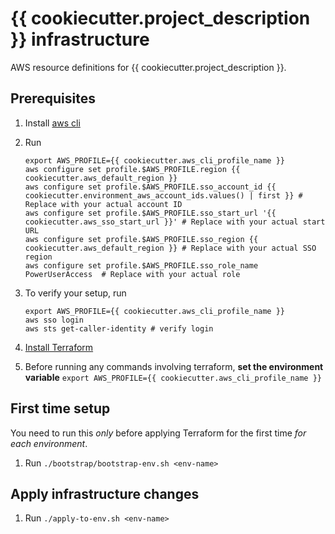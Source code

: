 # {{ cookiecutter.project_description }} infrastructure
AWS resource definitions for {{ cookiecutter.project_description }}.

## Prerequisites
1. Install [aws cli](https://docs.aws.amazon.com/cli/latest/userguide/getting-started-install.html)
2. Run
    
    ```
    export AWS_PROFILE={{ cookiecutter.aws_cli_profile_name }}
    aws configure set profile.$AWS_PROFILE.region {{ cookiecutter.aws_default_region }}
    aws configure set profile.$AWS_PROFILE.sso_account_id {{ cookiecutter.environment_aws_account_ids.values() | first }} # Replace with your actual account ID
    aws configure set profile.$AWS_PROFILE.sso_start_url '{{ cookiecutter.aws_sso_start_url }}' # Replace with your actual start URL
    aws configure set profile.$AWS_PROFILE.sso_region {{ cookiecutter.aws_default_region }} # Replace with your actual SSO region
    aws configure set profile.$AWS_PROFILE.sso_role_name PowerUserAccess  # Replace with your actual role
    ```

3. To verify your setup, run
    ```
    export AWS_PROFILE={{ cookiecutter.aws_cli_profile_name }}
    aws sso login
    aws sts get-caller-identity # verify login
    ```
   
4. [Install Terraform](https://developer.hashicorp.com/terraform/tutorials/aws-get-started/install-cli)

5. Before running any commands involving terraform, **set the environment variable** `export AWS_PROFILE={{ cookiecutter.aws_cli_profile_name }}`

## First time setup
You need to run this *only* before applying Terraform for the first time _for each environment_.

1. Run `./bootstrap/bootstrap-env.sh <env-name>`

## Apply infrastructure changes

1. Run `./apply-to-env.sh <env-name>`
